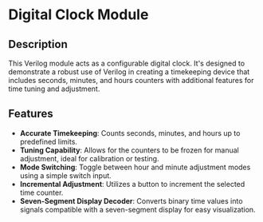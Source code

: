 # Digital Clock Module

## Description
This Verilog module acts as a configurable digital clock. It's designed to demonstrate a robust use of Verilog in creating a timekeeping device that includes seconds, minutes, and hours counters with additional features for time tuning and adjustment.

## Features
- **Accurate Timekeeping**: Counts seconds, minutes, and hours up to predefined limits.
- **Tuning Capability**: Allows for the counters to be frozen for manual adjustment, ideal for calibration or testing.
- **Mode Switching**: Toggle between hour and minute adjustment modes using a simple switch input.
- **Incremental Adjustment**: Utilizes a button to increment the selected time counter.
- **Seven-Segment Display Decoder**: Converts binary time values into signals compatible with a seven-segment display for easy visualization.
